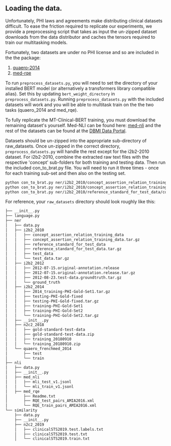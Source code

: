 ## Loading the data.
Unfortunately, PHI laws and agreements make distributing clinical datasets difficult. To ease the friction required to
replicate our experiments, we provide a preprocessing script that takes as input the un-zipped dataset downloads from
the data distributor and caches the tensors required to train our multitasking models.

Fortunately, two datasets are under no PHI license and so are included in the the package:
1) [quaero-2014](https://quaerofrenchmed.limsi.fr/)
2) [med-rqe](https://github.com/abachaa/MEDIQA2019/tree/master/MEDIQA_Task2_RQE)

To run `preprocess_datasets.py`, you will need to set the directory of your installed BERT model (or alternatively a
transformers library compatible alias). Set this by updating `bert_weight_directory` in `preprocess_datasets.py`.
Running `preprocess_datasets.py` with
the included datasets will work and you will be able to multitask train on the the two tasks (quaero_2014 and med_rqe).

To fully replicate the MT-Clinical-BERT training, you must download the remaining dataset's yourself.
Med-NLI can be found here: [med-nli](https://physionet.org/content/mednli-bionlp19/1.0.1/) and the rest of the datasets can be found at the [DBMI Data Portal](https://portal.dbmi.hms.harvard.edu/projects/n2c2-nlp/).


Datasets should be un-zipped into the appropriate sub-directory of raw_datasets. Once un-zipped in the
correct directory, `preprocess_datasets.py` will handle the rest except for the i2b2-2010 dataset.
For i2b2-2010, combine the extracted raw text files with the respective 'concept' sub-folders for both training
and testing data. Then run the included con_to_brat.py file. You will need to run it three times - once for each training
sub-set and then also on the testing set.

```bash
python con_to_brat.py ner/i2b2_2010/concept_assertion_relation_training_data/beth/concept ner/i2b2_2010/concept_assertion_relation_training_data/beth/concept
python con_to_brat.py ner/i2b2_2010/concept_assertion_relation_training_data/partners/concept ner/i2b2_2010/concept_assertion_relation_training_data/partners/concept
python con_to_brat.py ner/i2b2_2010/reference_standard_for_test_data/concepts/ ner/i2b2_2010/reference_standard_for_test_data/concepts/
```

For reference, your `raw_datasets` directory should look roughly like this:

```bash
├── __init__.py
├── language.py
├── ner
│   ├── data.py
│   ├── i2b2_2010
│   │   ├── concept_assertion_relation_training_data
│   │   ├── concept_assertion_relation_training_data.tar.gz
│   │   ├── reference_standard_for_test_data
│   │   ├── reference_standard_for_test_data.tar.gz
│   │   ├── test_data
│   │   └── test_data.tar.gz
│   ├── i2b2_2012
│   │   ├── 2012-07-15.original-annotation.release
│   │   ├── 2012-07-15.original-annotation.release.tar.gz
│   │   ├── 2012-08-23.test-data.groundtruth.tar.gz
│   │   └── ground_truth
│   ├── i2b2_2014
│   │   ├── 2014_training-PHI-Gold-Set1.tar.gz
│   │   ├── testing-PHI-Gold-fixed
│   │   ├── testing-PHI-Gold-fixed.tar.gz
│   │   ├── training-PHI-Gold-Set1
│   │   ├── training-PHI-Gold-Set2
│   │   └── training-PHI-Gold-Set2.tar.gz
│   ├── __init__.py
│   ├── n2c2_2018
│   │   ├── gold-standard-test-data
│   │   ├── gold-standard-test-data.zip
│   │   ├── training_20180910
│   │   └── training_20180910.zip
│   └── quaero_frenchmed_2014
│       ├── test
│       └── train
├── nli
│   ├── data.py
│   ├── __init__.py
│   ├── med_nli
│   │   ├── mli_test_v1.jsonl
│   │   └── mli_train_v1.jsonl
│   ├── med_rqe
│       ├── Readme.txt
│       ├── RQE_test_pairs_AMIA2016.xml
│       └── RQE_train_pairs_AMIA2016.xml
└── similarity
    ├── data.py
    ├── __init__.py
    ├── n2c2_2019
    │   ├── clinicalSTS2019.test.labels.txt
    │   ├── clinicalSTS2019.test.txt
    │   └── clinicalSTS2019.train.txt

```